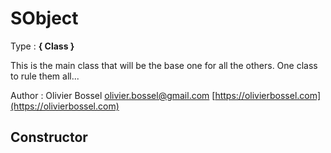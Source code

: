# SObject

<!-- @namespace: sugar.js.core.SObject -->

Type : **{ Class }**


This is the main class that will be the base one for all the others.
One class to rule them all...


Author : Olivier Bossel [olivier.bossel@gmail.com](mailto:olivier.bossel@gmail.com) [https://olivierbossel.com](https://olivierbossel.com)


## Constructor